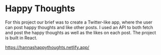 # Happy Thoughts

For this project our brief was to create a Twitter-like app, where the user can post happy thoughts and like other posts. I used an API to both fetch and post the happy thoughts as well as the likes on each post. The project is built in React.

https://hannashappythoughts.netlify.app/
